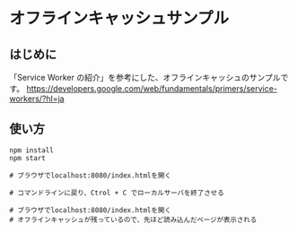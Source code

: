 # オフラインキャッシュサンプル

## はじめに
「Service Worker の紹介」を参考にした、オフラインキャッシュのサンプルです。
https://developers.google.com/web/fundamentals/primers/service-workers/?hl=ja

## 使い方

```
npm install
npm start

# ブラウザでlocalhost:8080/index.htmlを開く

# コマンドラインに戻り、Ctrol + C でローカルサーバを終了させる

# ブラウザでlocalhost:8080/index.htmlを開く
# オフラインキャッシュが残っているので、先ほど読み込んだページが表示される

```

